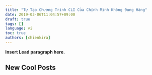 ```yaml
---
title: "Tự Tạo Chương Trình CLI Của Chính Mình Không Đụng Hàng"
date: 2019-03-06T11:04:57+09:00
draft: true
tags: []
language: vi
toc: true
authors: [chienkira]
---
```


**Insert Lead paragraph here.**

## New Cool Posts



